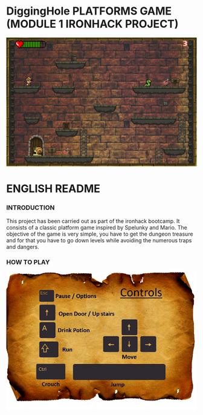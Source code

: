 # DiggingHole PLATFORMS GAME (MODULE 1 IRONHACK PROJECT)

<img src='https://raw.githubusercontent.com/Discordante/proyect-1/master/diggingHole/images/html/readmeImg.png'></br>
# ENGLISH README</br>
### INTRODUCTION 


This project has been carried out as part of the ironhack bootcamp. It consists of a classic platform game inspired by Spelunky and Mario. 
The objective of the game is very simple, you have to get the dungeon treasure and for that you have to go down levels while avoiding 
the numerous traps and dangers.

### HOW TO PLAY

<img src='https://raw.githubusercontent.com/Discordante/proyect-1/master/diggingHole/images/html/controls.png'></br>
